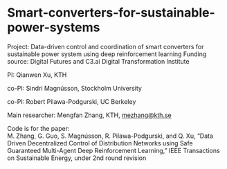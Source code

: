 # Smart-converters-for-sustainable-power-systems

Project: Data-driven control and coordination of smart converters for sustainable power system using deep reinforcement learning
Funding source: Digital Futures and C3.ai Digital Transformation Institute


PI: Qianwen Xu, KTH  

co-PI: Sindri Magnússon, Stockholm University

co-PI: Robert Pilawa-Podgurski, UC Berkeley

Main researcher: Mengfan Zhang, KTH, mezhang@kth.se 

Code is for the paper:   
M. Zhang, G. Guo, S. Magnússon, R. Pilawa-Podgurski, and Q. Xu, “Data Driven Decentralized Control of Distribution Networks using Safe Guaranteed Multi-Agent Deep Reinforcement Learning,” IEEE Transactions on Sustainable Energy, under 2nd round revision
 
